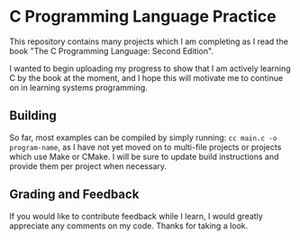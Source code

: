 # C Programming Language Practice
This repository contains many projects which I am completing as I
read the book "The C Programming Language: Second Edition". 

I wanted to begin uploading my progress to show that I am actively
learning C by the book at the moment, and I hope this will motivate
me to continue on in learning systems programming.

## Building
So far, most examples can be compiled by simply running:
`cc main.c -o program-name`, as I have not yet moved on to multi-file
projects or projects which use Make or CMake. I will be sure to update
build instructions and provide them per project when necessary.

## Grading and Feedback
If you would like to contribute feedback while I learn, I would greatly
appreciate any comments on my code. Thanks for taking a look.
